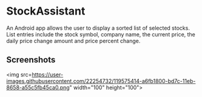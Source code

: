 # StockAssistant
An Android app allows the user to display a sorted list of selected stocks. List entries include the stock symbol, company name, the current price, the daily price change amount and price percent change.

## Screenshots
<img src=https://user-images.githubusercontent.com/22254732/119575414-a6fb1800-bd7c-11eb-8658-a55c5fb45ca0.png" width="100" height="100">

